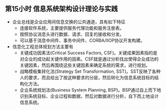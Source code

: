 ## 第15小时 信息系统架构设计理论与实践
- 企业总线是企业应用间信息交换的公共通道，具有如下特征
	- 连接软件系统，主要提供服务代理功能和服务注册表。
	- 按照协议消息头进行数据、请求、回复的接收和分发。
	- 可以基于消息中间件、事务中间件、CORBA/IIOP协议开发构建。
- 信息化工程总体规划方法主要有
	- 关键成功因素法(Critical Success Factors, CSF)。关键成果因素指的是对企业的成功起关键作用的因素。CSF就是通过分析找出使得企业成功的关键因素，然后再围绕这些关键因素来确定系统的需求，进行规划。
	- 战略模板集转化法(Strategy Set Transformation, SST)。SST反映了各种人的要求，而且给出了按这种要求的分层，然后转化为信息系统目标的结构化方法。
	- 企业系统规划法(Business System Planning, BSP)。BSP通过自上而下地识别系统目标、企业过程和数据，然后对数据进行分析，自下而上地设计信息系统。